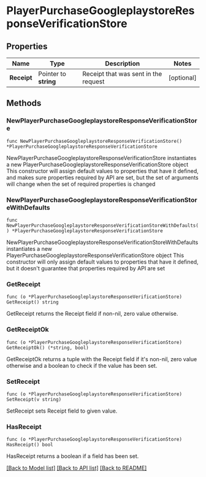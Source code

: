 # PlayerPurchaseGoogleplaystoreResponseVerificationStore

## Properties

Name | Type | Description | Notes
------------ | ------------- | ------------- | -------------
**Receipt** | Pointer to **string** | Receipt that was sent in the request | [optional] 

## Methods

### NewPlayerPurchaseGoogleplaystoreResponseVerificationStore

`func NewPlayerPurchaseGoogleplaystoreResponseVerificationStore() *PlayerPurchaseGoogleplaystoreResponseVerificationStore`

NewPlayerPurchaseGoogleplaystoreResponseVerificationStore instantiates a new PlayerPurchaseGoogleplaystoreResponseVerificationStore object
This constructor will assign default values to properties that have it defined,
and makes sure properties required by API are set, but the set of arguments
will change when the set of required properties is changed

### NewPlayerPurchaseGoogleplaystoreResponseVerificationStoreWithDefaults

`func NewPlayerPurchaseGoogleplaystoreResponseVerificationStoreWithDefaults() *PlayerPurchaseGoogleplaystoreResponseVerificationStore`

NewPlayerPurchaseGoogleplaystoreResponseVerificationStoreWithDefaults instantiates a new PlayerPurchaseGoogleplaystoreResponseVerificationStore object
This constructor will only assign default values to properties that have it defined,
but it doesn't guarantee that properties required by API are set

### GetReceipt

`func (o *PlayerPurchaseGoogleplaystoreResponseVerificationStore) GetReceipt() string`

GetReceipt returns the Receipt field if non-nil, zero value otherwise.

### GetReceiptOk

`func (o *PlayerPurchaseGoogleplaystoreResponseVerificationStore) GetReceiptOk() (*string, bool)`

GetReceiptOk returns a tuple with the Receipt field if it's non-nil, zero value otherwise
and a boolean to check if the value has been set.

### SetReceipt

`func (o *PlayerPurchaseGoogleplaystoreResponseVerificationStore) SetReceipt(v string)`

SetReceipt sets Receipt field to given value.

### HasReceipt

`func (o *PlayerPurchaseGoogleplaystoreResponseVerificationStore) HasReceipt() bool`

HasReceipt returns a boolean if a field has been set.


[[Back to Model list]](../README.md#documentation-for-models) [[Back to API list]](../README.md#documentation-for-api-endpoints) [[Back to README]](../README.md)


